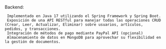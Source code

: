 Backend:

     Implementado en Java 17 utilizando el Spring Framework y Spring Boot.
     Exposición de una API RESTful para manejar todas las operaciones CRUD (Crear, Leer, Actualizar, Eliminar) sobre usuarios, artículos, pedidos, y transacciones.
     Integración de métodos de pago mediante PayPal API (opcional)
     Almacenamiento de datos en MongoDB para aprovechar su flexibilidad en la gestión de documentos.
